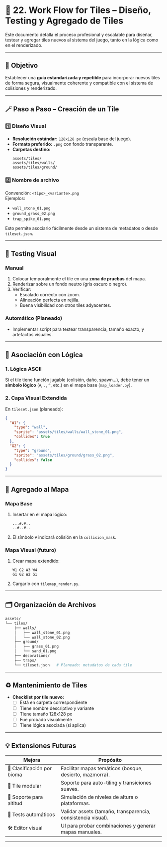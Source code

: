 # 🧱 22. Work Flow for Tiles – Diseño, Testing y Agregado de Tiles

Este documento detalla el proceso profesional y escalable para diseñar, testear y agregar tiles nuevos al sistema del juego, tanto en la lógica como en el renderizado.

---

## 🎯 Objetivo

Establecer una **guía estandarizada y repetible** para incorporar nuevos tiles de forma segura, visualmente coherente y compatible con el sistema de colisiones y renderizado.

---

## 🪄 Paso a Paso – Creación de un Tile

### 1️⃣ Diseño Visual

- **Resolución estándar:** `128x128 px` (escala base del juego).
- **Formato preferido:** `.png` con fondo transparente.
- **Carpetas destino:**
  ```
  assets/tiles/
  assets/tiles/walls/
  assets/tiles/ground/
  ```

### 2️⃣ Nombre de archivo

Convención: `<tipo>_<variante>.png`  
Ejemplos:
- `wall_stone_01.png`
- `ground_grass_02.png`
- `trap_spike_01.png`

Esto permite asociarlo fácilmente desde un sistema de metadatos o desde `tileset.json`.

---

## 🧪 Testing Visual

### Manual

1. Colocar temporalmente el tile en una **zona de pruebas** del mapa.
2. Renderizar sobre un fondo neutro (gris oscuro o negro).
3. Verificar:
   - Escalado correcto con zoom.
   - Alineación perfecta en rejilla.
   - Buena visibilidad con otros tiles adyacentes.

### Automático (Planeado)

- Implementar script para testear transparencia, tamaño exacto, y artefactos visuales.

---

## 🧠 Asociación con Lógica

### 1. Lógica ASCII

Si el tile tiene función jugable (colisión, daño, spawn…), debe tener un **símbolo lógico** (`#`, `.`, `^`, etc.) en el mapa base (`map_loader.py`).

### 2. Capa Visual Extendida

En `tileset.json` (planeado):

```json
{
  "W1": {
    "type": "wall",
    "sprite": "assets/tiles/walls/wall_stone_01.png",
    "collides": true
  },
  "G2": {
    "type": "ground",
    "sprite": "assets/tiles/ground/grass_02.png",
    "collides": false
  }
}
```

---

## 🧩 Agregado al Mapa

### Mapa Base

1. Insertar en el mapa lógico:
   ```text
   ...#.#..
   ..#..#..
   ```

2. El símbolo `#` indicará colisión en la `collision_mask`.

### Mapa Visual (futuro)

1. Crear mapa extendido:
   ```text
   W1 G2 W3 W4
   G1 G2 W2 G1
   ```

2. Cargarlo con `tilemap_render.py`.

---

## 🗂️ Organización de Archivos

```bash
assets/
└── tiles/
    ├── walls/
    │   ├── wall_stone_01.png
    │   └── wall_stone_02.png
    ├── ground/
    │   ├── grass_01.png
    │   └── sand_01.png
    ├── decorations/
    ├── traps/
    └── tileset.json   # Planeado: metadatos de cada tile
```

---

## ♻️ Mantenimiento de Tiles

- **Checklist por tile nuevo:**
  - [ ] Está en carpeta correspondiente
  - [ ] Tiene nombre descriptivo y variante
  - [ ] Tiene tamaño 128x128 px
  - [ ] Fue probado visualmente
  - [ ] Tiene lógica asociada (si aplica)

---

## 💡 Extensiones Futuras

| Mejora                    | Propósito                                                   |
|---------------------------|-------------------------------------------------------------|
| 🧠 Clasificación por bioma | Facilitar mapas temáticos (bosque, desierto, mazmorra).     |
| 🧩 Tile modular            | Soporte para auto-tiling y transiciones suaves.             |
| 📐 Soporte para altitud    | Simulación de niveles de altura o plataformas.              |
| 🧪 Tests automáticos       | Validar assets (tamaño, transparencia, consistencia visual).|
| 🛠️ Editor visual           | UI para probar combinaciones y generar mapas manuales.      |

---
